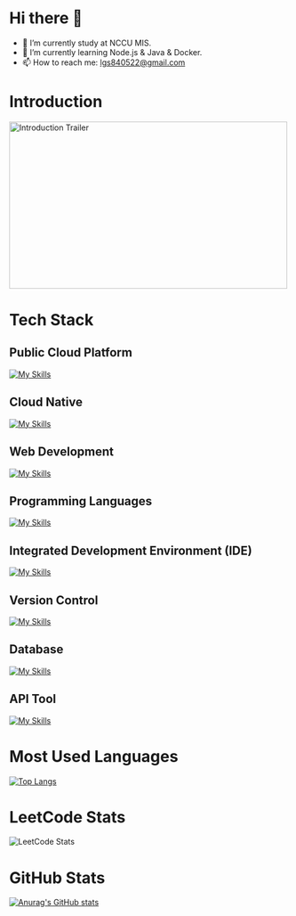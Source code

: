 # Hi there 👋
- 🔭 I’m currently study at NCCU MIS.
- 🌱 I’m currently learning Node.js & Java & Docker.
- 📫 How to reach me: lgs840522@gmail.com

# Introduction 
<img src="./public/profile_trailer.gif" alt="Introduction Trailer" width="500" height="300">

# Tech Stack
## Public Cloud Platform
[![My Skills](https://skillicons.dev/icons?i=aws,gcp,&theme=light)](https://skillicons.dev)

## Cloud Native
[![My Skills](https://skillicons.dev/icons?i=docker,kubernetes,cloudfare&theme=light)](https://skillicons.dev)

## Web Development
[![My Skills](https://skillicons.dev/icons?i=express,spring,nginx&theme=light)](https://skillicons.dev)

## Programming Languages
[![My Skills](https://skillicons.dev/icons?i=nodejs,js,java,python&theme=light)](https://skillicons.dev)

## Integrated Development Environment (IDE)
[![My Skills](https://skillicons.dev/icons?i=vscode,idea&theme=light)](https://skillicons.dev)

## Version Control
[![My Skills](https://skillicons.dev/icons?i=git,github,gitlab&theme=light)](https://skillicons.dev)

## Database
[![My Skills](https://skillicons.dev/icons?i=mysql,postgres,mongodb&theme=light)](https://skillicons.dev)

## API Tool
[![My Skills](https://skillicons.dev/icons?i=postman,graphql&theme=light)](https://skillicons.dev)

# Most Used Languages
[![Top Langs](https://github-readme-stats.vercel.app/api/top-langs/?username=hans-tsai&langs_count=10&hide=ejs,handlebars)](https://github.com/anuraghazra/github-readme-stats)

# LeetCode Stats
![LeetCode Stats](https://leetcard.jacoblin.cool/Hans-Tsai?theme=unicorn&font=Khula&ext=heatmap)

# GitHub Stats
[![Anurag's GitHub stats](https://github-readme-stats.vercel.app/api?username=hans-tsai&count_private=true&show_icons=true&theme=transparent)](https://github.com/anuraghazra/github-readme-stats)


<!--
**Hans-Tsai/Hans-Tsai** is a ✨ _special_ ✨ repository because its `README.md` (this file) appears on your GitHub profile.

Here are some ideas to get you started:

- 🔭 I’m currently study at NCCU MIS.
- 🌱 I’m currently learning Node.js & Java & Docker.
- 👯 I’m looking to collaborate on javascript
- 🤔 I’m looking for help with Node.js
- 💬 Ask me about 
- 📫 How to reach me: lgs840522@gmail.com
- 😄 Pronouns: ...
- ⚡ Fun fact: ...
-->

<!-- 
參考文章:
- [如何建立獨一無二的 GitHub Profile！與三個很酷的設計及應用](https://medium.com/starbugs/%E5%A6%82%E4%BD%95%E5%BB%BA%E7%AB%8B%E7%8D%A8%E4%B8%80%E7%84%A1%E4%BA%8C%E7%9A%84-github-profile-%E8%88%87%E4%B8%89%E5%80%8B%E5%BE%88%E9%85%B7%E7%9A%84%E8%A8%AD%E8%A8%88%E5%8F%8A%E6%87%89%E7%94%A8-ef1cbb4b42c1)
- [設定 GitHub Profile 的 Background Color --- Managing your theme settings](https://docs.github.com/en/account-and-profile/setting-up-and-managing-your-personal-account-on-github/managing-personal-account-settings/managing-your-theme-settings)
-->
